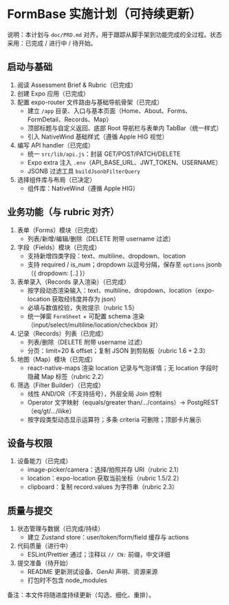 # FormBase 实施计划（可持续更新）

说明：本计划与 `doc/PRD.md` 对齐，用于跟踪从脚手架到功能完成的全过程。状态采用：已完成 / 进行中 / 待开始。

## 启动与基础

1. 阅读 Assessment Brief & Rubric（已完成）
2. 创建 Expo 应用（已完成）
3. 配置 expo-router 文件路由与基础导航骨架（已完成）
   - 建立 `/app` 目录、入口与基本页面（Home、About、Forms、FormDetail、Records、Map）
   - 顶部标题与自定义返回、底部 Root 导航栏与表单内 TabBar（统一样式）
   - 引入 NativeWind 基础样式（遵循 Apple HIG 视觉）
4. 编写 API handler（已完成）
   - 统一 `src/lib/api.js`：封装 GET/POST/PATCH/DELETE
   - Expo extra 注入 `.env`（API_BASE_URL、JWT_TOKEN、USERNAME）
   - JSONB 过滤工具 `buildJsonbFilterQuery`
5. 选择组件库与布局（已决定）
   - 组件库：NativeWind（遵循 Apple HIG）

## 业务功能（与 rubric 对齐）

1. 表单（Forms）模块（已完成）
   - 列表/新增/编辑/删除（DELETE 附带 username 过滤）
2. 字段（Fields）模块（已完成）
   - 支持新增四类字段：text、multiline、dropdown、location
   - 支持 required / is_num；dropdown 以逗号分隔，保存至 `options` jsonb（{ dropdown: [..] }）
3. 表单录入（Records 录入渲染）（已完成）
   - 按字段动态渲染输入：text、multiline、dropdown、location（expo-location 获取经纬度并存为 json）
   - 必填与数值校验，失败提示（rubric 1.5）
   - 统一弹窗 `FormSheet` + 可配置 schema 渲染（input/select/multiline/location/checkbox 对）
4. 记录（Records）列表（已完成）
   - 列表/删除（DELETE 附带 username 过滤）
   - 分页：limit=20 & offset；复制 JSON 到剪贴板（rubric 1.6 + 2.3）
5. 地图（Map）模块（已完成）
   - react-native-maps 渲染 location 记录与气泡详情；无 location 字段时隐藏 Map 标签（rubric 2.2）
6. 筛选（Filter Builder）（已完成）
   - 线性 AND/OR（不支持括号），外层全局 Join 控制
   - Operator 文字映射（equals/greater than/.../contains）→ PostgREST（eq/gt/.../ilike）
   - 按字段类型动态显示运算符；多条 criteria 可删除；顶部卡片展示

## 设备与权限

1. 设备能力（已完成）
    - image-picker/camera：选择/拍照并存 URI（rubric 2.1）
    - location：expo-location 获取当前坐标（rubric 1.5/2.2）
    - clipboard：复制 record.values 为字符串（rubric 2.3）

## 质量与提交

1. 状态管理与数据（已完成/持续）
    - 建立 Zustand store：user/token/form/field 缓存与 actions
2. 代码质量（进行中）
    - ESLint/Prettier 通过；注释以 `// CN:` 前缀，中文详细
3. 提交准备（待开始）
    - README 更新测试设备、GenAI 声明、资源来源
    - 打包时不包含 node_modules

备注：本文件将随进度持续更新（勾选、细化、重排）。

